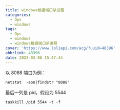 ```yaml
---
title: windows根据端口杀进程
categories:
  - Ops
  - windows
tags:
  - Ops
  - windows
  - windows根据端口杀进程
cover: 'https://www.loliapi.com/acg/?uuid=48396'
abbrlink: 48396
date: 2023-03-06 15:47:44
---
```


以 8088 端口为例：

`netstat  -aon|findstr "8088"`

最后一列是 pid。假设为 5544

`taskkill /pid 5544 -t -f`